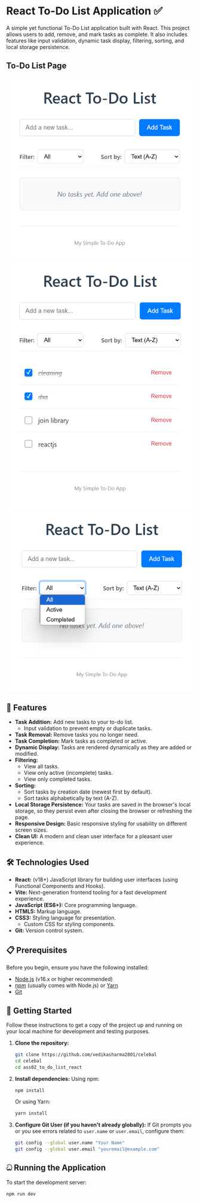 # React To-Do List Application ✅

A simple yet functional To-Do List application built with React. This project allows users to add, remove, and mark tasks as complete. It also includes features like input validation, dynamic task display, filtering, sorting, and local storage persistence.

## To-Do List Page

![alt text](image-2.png)
![alt text](image-1.png)
![alt text](image.png)

## 🌟 Features

*   **Task Addition:** Add new tasks to your to-do list.
    *   Input validation to prevent empty or duplicate tasks.
*   **Task Removal:** Remove tasks you no longer need.
*   **Task Completion:** Mark tasks as completed or active.
*   **Dynamic Display:** Tasks are rendered dynamically as they are added or modified.
*   **Filtering:**
    *   View all tasks.
    *   View only active (incomplete) tasks.
    *   View only completed tasks.
*   **Sorting:**
    *   Sort tasks by creation date (newest first by default).
    *   Sort tasks alphabetically by text (A-Z).
*   **Local Storage Persistence:** Your tasks are saved in the browser's local storage, so they persist even after closing the browser or refreshing the page.
*   **Responsive Design:** Basic responsive styling for usability on different screen sizes.
*   **Clean UI:** A modern and clean user interface for a pleasant user experience.

## 🛠️ Technologies Used

*   **React:** (v18+) JavaScript library for building user interfaces (using Functional Components and Hooks).
*   **Vite:** Next-generation frontend tooling for a fast development experience.
*   **JavaScript (ES6+):** Core programming language.
*   **HTML5:** Markup language.
*   **CSS3:** Styling language for presentation.
    *   Custom CSS for styling components.
*   **Git:** Version control system.

## 📋 Prerequisites

Before you begin, ensure you have the following installed:

*   [Node.js](https://nodejs.org/) (v16.x or higher recommended)
*   [npm](https://www.npmjs.com/) (usually comes with Node.js) or [Yarn](https://yarnpkg.com/)
*   [Git](https://git-scm.com/)

## 🚀 Getting Started

Follow these instructions to get a copy of the project up and running on your local machine for development and testing purposes.

1.  **Clone the repository:**
    ```bash
    git clone https://github.com/vedikasharma2801/celebal
    cd celebal
    cd ass02_to_do_list_react
    ```

2.  **Install dependencies:**
    Using npm:
    ```bash
    npm install
    ```
    Or using Yarn:
    ```bash
    yarn install
    ```

3.  **Configure Git User (if you haven't already globally):**
    If Git prompts you or you see errors related to `user.name` or `user.email`, configure them:
    ```bash
    git config --global user.name "Your Name"
    git config --global user.email "youremail@example.com"
    ```

## ධ Running the Application

To start the development server:

```bash
npm run dev


